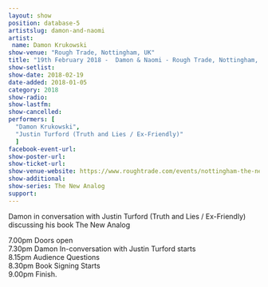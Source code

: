 ```yaml
---
layout: show
position: database-5
artistslug: damon-and-naomi
artist:
 name: Damon Krukowski
show-venue: "Rough Trade, Nottingham, UK"
title: "19th February 2018 -  Damon & Naomi - Rough Trade, Nottingham, UK"
show-setlist:
show-date: 2018-02-19
date-added: 2018-01-05
category: 2018
show-radio: 
show-lastfm: 
show-cancelled: 
performers: [
  "Damon Krukowski",
  "Justin Turford (Truth and Lies / Ex-Friendly)"
  ]
facebook-event-url: 
show-poster-url: 
show-ticket-url: 
show-venue-website: https://www.roughtrade.com/events/nottingham-the-new-analog-damon-krukowski-in-conversation-with-justin-turford
show-additional:
show-series: The New Analog
support:
---
```

Damon in conversation with Justin Turford (Truth and Lies / Ex-Friendly) discussing his book The New Analog

7.00pm Doors open  
7.30pm Damon In-conversation with Justin Turford starts  
8.15pm Audience Questions  
8.30pm Book Signing Starts  
9.00pm Finish.  

